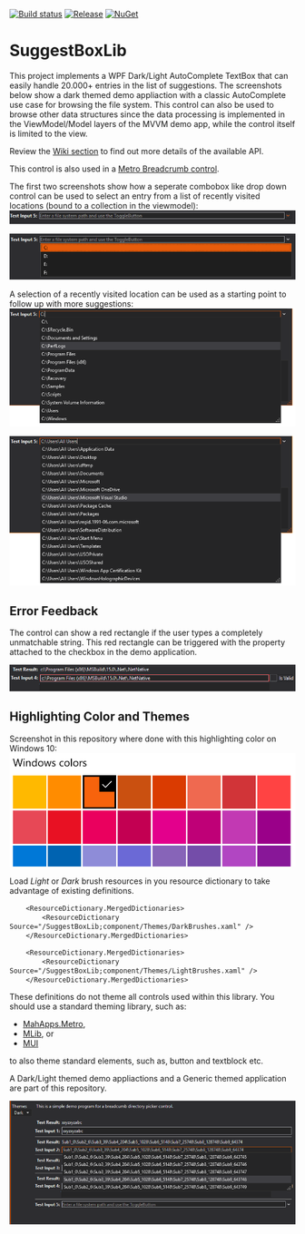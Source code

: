 [![Build status](https://ci.appveyor.com/api/projects/status/nw16d7fi59x0se0p?svg=true)](https://ci.appveyor.com/project/Dirkster99/suggestboxlib)
[![Release](https://img.shields.io/github/release/Dirkster99/SuggestBoxLib.svg)](https://github.com/Dirkster99/SuggestBoxLib/releases/latest)
[![NuGet](https://img.shields.io/nuget/dt/Dirkster.SuggestBoxLib.svg)](http://nuget.org/packages/Dirkster.SuggestBoxLib)

# SuggestBoxLib
This project implements a WPF Dark/Light AutoComplete TextBox that can easily handle 20.000+ entries in the
list of suggestions. The screenshots below show a dark themed demo appliaction with a classic AutoComplete
use case for browsing the file system. This control can also be used to browse other data structures since
the data processing is implemented in the ViewModel/Model layers of the MVVM demo app, while
the control itself is limited to the view.

Review the [Wiki section](https://github.com/Dirkster99/SuggestBoxLib/wiki) to find out more details of the available API.

This control is also used in a [Metro Breadcrumb control](https://github.com/Dirkster99/bm).

The first two screenshots show how a seperate combobox like drop down control can be used to select an entry from
a list of recently visited locations (bound to a collection in the viewmodel):
![](https://raw.githubusercontent.com/Dirkster99/Docu/master/SuggestBoxLib/screenshots/Unbenannt-7.png)

![](https://raw.githubusercontent.com/Dirkster99/Docu/master/SuggestBoxLib/screenshots/Unbenannt-8.png)

A selection of a recently visited location can be used as a starting point to follow up with more suggestions:
![](https://raw.githubusercontent.com/Dirkster99/Docu/master/SuggestBoxLib/screenshots/Unbenannt-9.png)

![](https://raw.githubusercontent.com/Dirkster99/Docu/master/SuggestBoxLib/screenshots/Unbenannt-10.png)

## Error Feedback
The control can show a red rectangle if the user types a completely unmatchable string. This red rectangle
can be triggered with the property attached to the checkbox in the demo application.

![](https://raw.githubusercontent.com/Dirkster99/Docu/master/SuggestBoxLib/screenshots/Unbenannt-6.png)

## Highlighting Color and Themes
Screenshot in this repository where done with this highlighting color on Windows 10:
![](https://raw.githubusercontent.com/Dirkster99/Docu/master/SuggestBoxLib/screenshots/Untitled.png)

Load *Light* or *Dark* brush resources in you resource dictionary to take advantage of existing definitions.

```XAML
    <ResourceDictionary.MergedDictionaries>
        <ResourceDictionary Source="/SuggestBoxLib;component/Themes/DarkBrushes.xaml" />
    </ResourceDictionary.MergedDictionaries>
```

```XAML
    <ResourceDictionary.MergedDictionaries>
        <ResourceDictionary Source="/SuggestBoxLib;component/Themes/LightBrushes.xaml" />
    </ResourceDictionary.MergedDictionaries>
```

These definitions do not theme all controls used within this library. You should use a standard theming library, such as:
- [MahApps.Metro](https://github.com/MahApps/MahApps.Metro),
- [MLib](https://github.com/Dirkster99/MLib), or
- [MUI](https://github.com/firstfloorsoftware/mui)

to also theme standard elements, such as, button and textblock etc.

A Dark/Light themed demo appliactions and a Generic themed application are part of this repository.  

![](https://raw.githubusercontent.com/Dirkster99/Docu/master/SuggestBoxLib/screenshots/Unbenannt-4.png)
